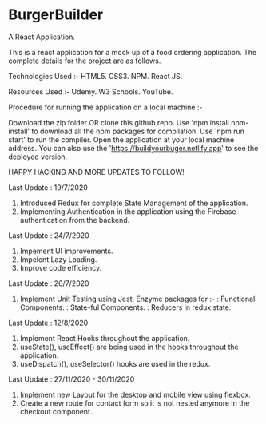 # BurgerBuilder
A React Application.

This is a react application for a mock up of a food ordering application. The complete details for the project are as follows.

Technologies Used :-
HTML5.
CSS3.
NPM.
React JS.

Resources Used :-
Udemy.
W3 Schools.
YouTube.

Procedure for running the application on a local machine :-
  
Download the zip folder OR clone this github repo.
Use 'npm install npm-install' to download all the npm packages for compilation.
Use 'npm run start' to run the compiler.
Open the application at your local machine address.
You can also use the 'https://buildyourbuger.netlify.app' to see the deployed version.

HAPPY HACKING AND MORE UPDATES TO FOLLOW!

Last Update : 19/7/2020
1. Introduced Redux for complete State Management of the application.
2. Implementing Authentication in the application using the Firebase authentication from the backend.            

Last Update : 24/7/2020
1. Impement UI improvements.
2. Impelent Lazy Loading.
3. Improve code efficiency.

Last Update : 26/7/2020
1. Implement Unit Testing using Jest, Enzyme packages for :-
   : Functional Components.
   : State-ful Components.
   : Reducers in redux state.

Last Update : 12/8/2020
1. Implement React Hooks throughout the application.
2. useState(), useEffect() are being used in the hooks throughout the application.
3. useDispatch(), useSelector() hooks are used in the  redux.

Last Update : 27/11/2020 - 30/11/2020
1. Implement new Layout for the desktop and mobile view using flexbox.
2. Create a new route for contact form so it is not nested anymore in the checkout component.
